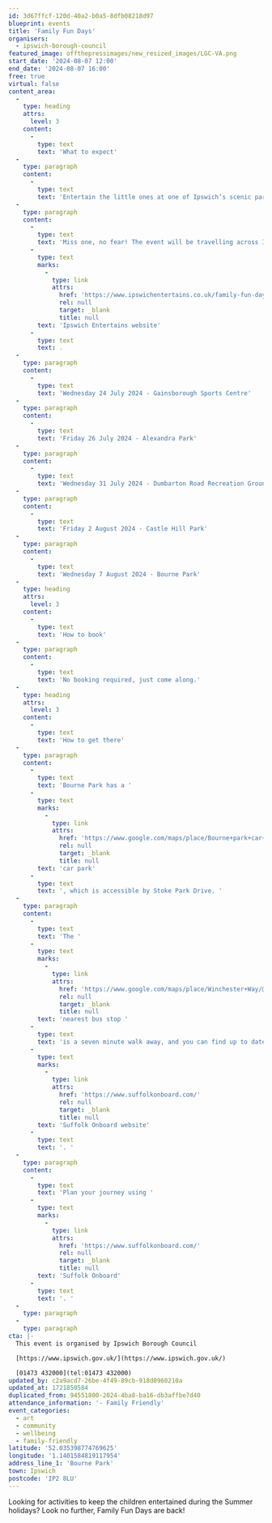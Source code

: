 ```yaml
---
id: 3d67ffcf-120d-40a2-b0a5-8dfb08218d97
blueprint: events
title: 'Family Fun Days'
organisers:
  - ipswich-borough-council
featured_image: offthepressimages/new_resized_images/LGC-VA.png
start_date: '2024-08-07 12:00'
end_date: '2024-08-07 16:00'
free: true
virtual: false
content_area:
  -
    type: heading
    attrs:
      level: 3
    content:
      -
        type: text
        text: 'What to expect'
  -
    type: paragraph
    content:
      -
        type: text
        text: 'Entertain the little ones at one of Ipswich’s scenic parks this summer. With a selection of sporting, creative and interactive entertainment, we guarantee there is something for everyone to enjoy.'
  -
    type: paragraph
    content:
      -
        type: text
        text: 'Miss one, no fear! The event will be travelling across Ipswich to ensure everyone has an opportunity to join in the fun. Find out more on the '
      -
        type: text
        marks:
          -
            type: link
            attrs:
              href: 'https://www.ipswichentertains.co.uk/family-fun-days/'
              rel: null
              target: _blank
              title: null
        text: 'Ipswich Entertains website'
      -
        type: text
        text: .
  -
    type: paragraph
    content:
      -
        type: text
        text: 'Wednesday 24 July 2024 - Gainsborough Sports Centre'
  -
    type: paragraph
    content:
      -
        type: text
        text: 'Friday 26 July 2024 - Alexandra Park'
  -
    type: paragraph
    content:
      -
        type: text
        text: 'Wednesday 31 July 2024 - Dumbarton Road Recreation Ground'
  -
    type: paragraph
    content:
      -
        type: text
        text: 'Friday 2 August 2024 - Castle Hill Park'
  -
    type: paragraph
    content:
      -
        type: text
        text: 'Wednesday 7 August 2024 - Bourne Park'
  -
    type: heading
    attrs:
      level: 3
    content:
      -
        type: text
        text: 'How to book'
  -
    type: paragraph
    content:
      -
        type: text
        text: 'No booking required, just come along.'
  -
    type: heading
    attrs:
      level: 3
    content:
      -
        type: text
        text: 'How to get there'
  -
    type: paragraph
    content:
      -
        type: text
        text: 'Bourne Park has a '
      -
        type: text
        marks:
          -
            type: link
            attrs:
              href: 'https://www.google.com/maps/place/Bourne+park+car+park/@52.0343319,1.1341442,18z/data=!4m14!1m7!3m6!1s0x47d9a017a980ebe3:0x716399910cc65e15!2sBourne+Park!8m2!3d52.0352404!4d1.1402014!16s%2Fg%2F1tfkkfsc!3m5!1s0x47d9a192baa03b4b:0x67df79f0a3fea923!8m2!3d52.0339111!4d1.1360151!16s%2Fg%2F11jsb9f_c9?entry=ttu'
              rel: null
              target: _blank
              title: null
        text: 'car park'
      -
        type: text
        text: ', which is accessible by Stoke Park Drive. '
  -
    type: paragraph
    content:
      -
        type: text
        text: 'The '
      -
        type: text
        marks:
          -
            type: link
            attrs:
              href: 'https://www.google.com/maps/place/Winchester+Way/@52.0344452,1.1345493,17z/data=!4m23!1m16!4m15!1m6!1m2!1s0x47d9a06b1298febb:0x3ebdbf0bfa769517!2sWinchester+Way,+Ipswich+IP2+9YL!2m2!1d1.134047!2d52.033405!1m6!1m2!1s0x47d9a017a980ebe3:0x716399910cc65e15!2sBourne+Park,+Ipswich+IP2+8LU!2m2!1d1.1402014!2d52.0352404!3e2!3m5!1s0x47d9a06b1298febb:0x3ebdbf0bfa769517!8m2!3d52.033405!4d1.134047!16s%2Fg%2F1q67wbclv?entry=ttu'
              rel: null
              target: _blank
              title: null
        text: 'nearest bus stop '
      -
        type: text
        text: 'is a seven minute walk away, and you can find up to date bus times on the '
      -
        type: text
        marks:
          -
            type: link
            attrs:
              href: 'https://www.suffolkonboard.com/'
              rel: null
              target: _blank
              title: null
        text: 'Suffolk Onboard website'
      -
        type: text
        text: '. '
  -
    type: paragraph
    content:
      -
        type: text
        text: 'Plan your journey using '
      -
        type: text
        marks:
          -
            type: link
            attrs:
              href: 'https://www.suffolkonboard.com/'
              rel: null
              target: _blank
              title: null
        text: 'Suffolk Onboard'
      -
        type: text
        text: '. '
  -
    type: paragraph
  -
    type: paragraph
cta: |-
  This event is organised by Ipswich Borough Council

  [https://www.ipswich.gov.uk/](https://www.ipswich.gov.uk/) 

  [01473 432000](tel:01473 432000)
updated_by: c2a9acd7-26be-4f49-89cb-918d0960210a
updated_at: 1721850584
duplicated_from: 94551800-2024-4ba8-ba16-db3affbe7d40
attendance_information: '- Family Friendly'
event_categories:
  - art
  - community
  - wellbeing
  - family-friendly
latitude: '52.035398774769625'
longitude: '1.1401584819117954'
address_line_1: 'Bourne Park'
town: Ipswich
postcode: 'IP2 8LU'
---
```

Looking for activities to keep the children entertained during the Summer holidays? Look no further, Family Fun Days are back!